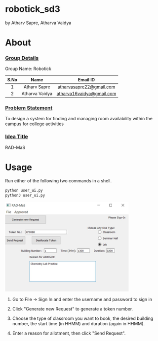 # robotick_sd3

by Atharv Sapre, Atharva Vaidya

# About

### <u>Group Details</u>

Group Name: Robotick

| S.No | Name           | Email ID                  |
|:----:|:--------------:|:-------------------------:|
| 1    | Atharv Sapre   | atharvasapre22@gmail.com  |
| 2    | Atharva Vaidya | atharva16vaidya@gmail.com |

### <u>Problem Statement</u>

To design a system for finding and managing room availability within the campus for college activities

### <u>Idea Title</u>

RAD-MaS

# Usage

Run either of the following two commands in a shell.

```
python user_ui.py
python3 user_ui.py
```

<img src="image.png" alt="" width="400" data-align="inline">

1. Go to File -> Sign In and enter the username and password to sign in

2. Click "Generate new Request" to generate a token number.

3. Choose the type of classroom you want to book, the desired building number, the start time (in HHMM) and duration (again in HHMM).

4. Enter a reason for allotment, then click "Send Request".
